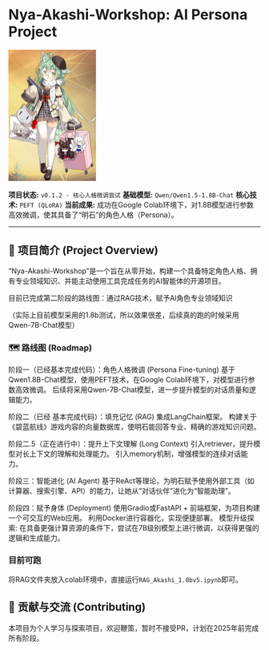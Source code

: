 # Nya-Akashi-Workshop: AI Persona Project

<img src="./README.assets/Akashi_3.png" alt="Akashi_3.png" style="zoom:50%;" />

**项目状态:** `v0.1.2 - 核心人格微调尝试`
**基础模型:** `Qwen/Qwen1.5-1.8B-Chat`
**核心技术:** `PEFT (QLoRA)`
**当前成果:** 成功在Google Colab环境下，对1.8B模型进行参数高效微调，使其具备了“明石”的角色人格（Persona）。

---

## 📖 项目简介 (Project Overview)

“Nya-Akashi-Workshop”是一个旨在从零开始，构建一个具备特定角色人格、拥有专业领域知识、并能主动使用工具完成任务的AI智能体的开源项目。

目前已完成第二阶段的路线图：通过RAG技术，赋予AI角色专业领域知识

（实际上目前模型采用的1.8b测试，所以效果很差，后续真的跑的时候采用Qwen-7B-Chat模型）

### 🗺️ 路线图 (Roadmap)

阶段一（已经基本完成代码）：角色人格微调 (Persona Fine-tuning)
基于Qwen1.8B-Chat模型，使用PEFT技术，在Google Colab环境下，对模型进行参数高效微调。
后续将采用Qwen-7B-Chat模型，进一步提升模型的对话质量和逻辑能力。

阶段二（已经 基本完成代码）：填充记忆 (RAG)
集成LangChain框架。
构建关于《碧蓝航线》游戏内容的向量数据库，使明石能回答专业、精确的游戏知识问题。

阶段二.5（正在进行中）：提升上下文理解 (Long Context)
引入retriever，提升模型对长上下文的理解和处理能力。
引入memory机制，增强模型的连续对话能力。

阶段三：智能进化 (AI Agent)
基于ReAct等理论，为明石赋予使用外部工具（如计算器、搜索引擎、API）的能力，让她从“对话伙伴”进化为“智能助理”。

阶段四：赋予身体 (Deployment)
使用Gradio或FastAPI + 前端框架，为项目构建一个可交互的Web应用。
利用Docker进行容器化，实现便捷部署。
模型升级探索:
在具备更强计算资源的条件下，尝试在7B级别模型上进行微调，以获得更强的逻辑和生成能力。

### 目前可跑

将RAG文件夹放入colab环境中，直接运行`RAG_Akashi_1.8bv5.ipynb`即可。

## 🤝 贡献与交流 (Contributing)
本项目为个人学习与探索项目，欢迎鞭策，暂时不接受PR，计划在2025年前完成所有阶段。
